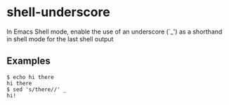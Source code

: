 # shell-underscore

In Emacs Shell mode, enable the use of an underscore (`_') as a shorthand in shell mode for the last shell output

## Examples

```
$ echo hi there
hi there
$ sed 's/there//' _
hi!
```

